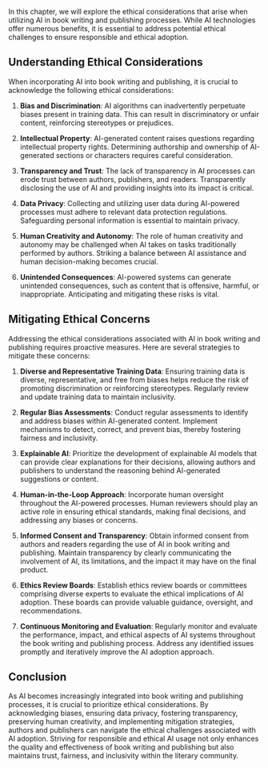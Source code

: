 
In this chapter, we will explore the ethical considerations that arise when utilizing AI in book writing and publishing processes. While AI technologies offer numerous benefits, it is essential to address potential ethical challenges to ensure responsible and ethical adoption.

Understanding Ethical Considerations
------------------------------------

When incorporating AI into book writing and publishing, it is crucial to acknowledge the following ethical considerations:

1. **Bias and Discrimination**: AI algorithms can inadvertently perpetuate biases present in training data. This can result in discriminatory or unfair content, reinforcing stereotypes or prejudices.

2. **Intellectual Property**: AI-generated content raises questions regarding intellectual property rights. Determining authorship and ownership of AI-generated sections or characters requires careful consideration.

3. **Transparency and Trust**: The lack of transparency in AI processes can erode trust between authors, publishers, and readers. Transparently disclosing the use of AI and providing insights into its impact is critical.

4. **Data Privacy**: Collecting and utilizing user data during AI-powered processes must adhere to relevant data protection regulations. Safeguarding personal information is essential to maintain privacy.

5. **Human Creativity and Autonomy**: The role of human creativity and autonomy may be challenged when AI takes on tasks traditionally performed by authors. Striking a balance between AI assistance and human decision-making becomes crucial.

6. **Unintended Consequences**: AI-powered systems can generate unintended consequences, such as content that is offensive, harmful, or inappropriate. Anticipating and mitigating these risks is vital.

Mitigating Ethical Concerns
---------------------------

Addressing the ethical considerations associated with AI in book writing and publishing requires proactive measures. Here are several strategies to mitigate these concerns:

1. **Diverse and Representative Training Data**: Ensuring training data is diverse, representative, and free from biases helps reduce the risk of promoting discrimination or reinforcing stereotypes. Regularly review and update training data to maintain inclusivity.

2. **Regular Bias Assessments**: Conduct regular assessments to identify and address biases within AI-generated content. Implement mechanisms to detect, correct, and prevent bias, thereby fostering fairness and inclusivity.

3. **Explainable AI**: Prioritize the development of explainable AI models that can provide clear explanations for their decisions, allowing authors and publishers to understand the reasoning behind AI-generated suggestions or content.

4. **Human-in-the-Loop Approach**: Incorporate human oversight throughout the AI-powered processes. Human reviewers should play an active role in ensuring ethical standards, making final decisions, and addressing any biases or concerns.

5. **Informed Consent and Transparency**: Obtain informed consent from authors and readers regarding the use of AI in book writing and publishing. Maintain transparency by clearly communicating the involvement of AI, its limitations, and the impact it may have on the final product.

6. **Ethics Review Boards**: Establish ethics review boards or committees comprising diverse experts to evaluate the ethical implications of AI adoption. These boards can provide valuable guidance, oversight, and recommendations.

7. **Continuous Monitoring and Evaluation**: Regularly monitor and evaluate the performance, impact, and ethical aspects of AI systems throughout the book writing and publishing process. Address any identified issues promptly and iteratively improve the AI adoption approach.

Conclusion
----------

As AI becomes increasingly integrated into book writing and publishing processes, it is crucial to prioritize ethical considerations. By acknowledging biases, ensuring data privacy, fostering transparency, preserving human creativity, and implementing mitigation strategies, authors and publishers can navigate the ethical challenges associated with AI adoption. Striving for responsible and ethical AI usage not only enhances the quality and effectiveness of book writing and publishing but also maintains trust, fairness, and inclusivity within the literary community.
